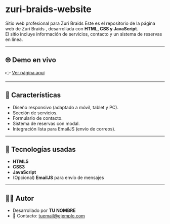 # zuri-braids-website
Sitio web profesional para Zuri Braids
Este es el repositorio de la página web de Zuri Braids , desarrollada con **HTML, CSS y JavaScript**.  
El sitio incluye información de servicios, contacto y un sistema de reservas en línea.

---

## 🌐 Demo en vivo
👉 [Ver página aquí](https://joserangel1109.github.io/peluqueria-web)

---

## 📌 Características
- Diseño responsivo (adaptado a móvil, tablet y PC).  
- Sección de servicios.  
- Formulario de contacto.  
- Sistema de reservas con modal.  
- Integración lista para EmailJS (envío de correos).  

---

## 🚀 Tecnologías usadas
- **HTML5**  
- **CSS3**  
- **JavaScript**  
- (Opcional) **EmailJS** para envío de mensajes  
---

## 👨‍💻 Autor
- Desarrollado por **TU NOMBRE**  
- 📧 Contacto: [tuemail@ejemplo.com](mailto:tuemail@ejemplo.com)

